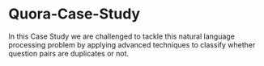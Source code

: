# Quora-Case-Study
In this Case Study we are challenged to tackle this natural language processing problem by applying advanced techniques to classify whether question pairs are duplicates or not.

